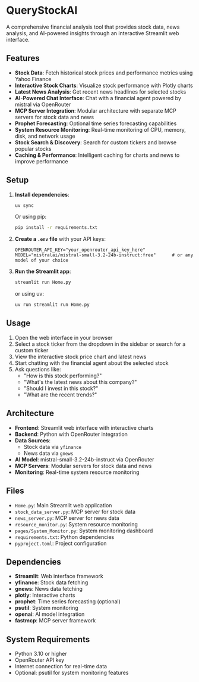 # QueryStockAI

A comprehensive financial analysis tool that provides stock data, news analysis, and AI-powered insights through an interactive Streamlit web interface.

## Features

- **Stock Data**: Fetch historical stock prices and performance metrics using Yahoo Finance
- **Interactive Stock Charts**: Visualize stock performance with Plotly charts
- **Latest News Analysis**: Get recent news headlines for selected stocks
- **AI-Powered Chat Interface**: Chat with a financial agent powered by mistral via OpenRouter
- **MCP Server Integration**: Modular architecture with separate MCP servers for stock data and news
- **Prophet Forecasting**: Optional time series forecasting capabilities
- **System Resource Monitoring**: Real-time monitoring of CPU, memory, disk, and network usage
- **Stock Search & Discovery**: Search for custom tickers and browse popular stocks
- **Caching & Performance**: Intelligent caching for charts and news to improve performance

## Setup

1. **Install dependencies**:

   ```bash
   uv sync
   ```

   Or using pip:

   ```bash
   pip install -r requirements.txt
   ```

2. **Create a `.env` file** with your API keys:

   ```
   OPENROUTER_API_KEY="your_openrouter_api_key_here"
   MODEL="mistralai/mistral-small-3.2-24b-instruct:free"      # or any model of your choice
   ```

3. **Run the Streamlit app**:

   ```bash
   streamlit run Home.py
   ```

   or using uv:

   ```bash
   uv run streamlit run Home.py
   ```

## Usage

1. Open the web interface in your browser
2. Select a stock ticker from the dropdown in the sidebar or search for a custom ticker
3. View the interactive stock price chart and latest news
4. Start chatting with the financial agent about the selected stock
5. Ask questions like:
   - "How is this stock performing?"
   - "What's the latest news about this company?"
   - "Should I invest in this stock?"
   - "What are the recent trends?"

## Architecture

- **Frontend**: Streamlit web interface with interactive charts
- **Backend**: Python with OpenRouter integration
- **Data Sources**:
  - Stock data via `yfinance`
  - News data via `gnews`
- **AI Model**: mistral-small-3.2-24b-instruct via OpenRouter
- **MCP Servers**: Modular servers for stock data and news
- **Monitoring**: Real-time system resource monitoring

## Files

- `Home.py`: Main Streamlit web application
- `stock_data_server.py`: MCP server for stock data
- `news_server.py`: MCP server for news data
- `resource_monitor.py`: System resource monitoring
- `pages/System_Monitor.py`: System monitoring dashboard
- `requirements.txt`: Python dependencies
- `pyproject.toml`: Project configuration

## Dependencies

- **Streamlit**: Web interface framework
- **yfinance**: Stock data fetching
- **gnews**: News data fetching
- **plotly**: Interactive charts
- **prophet**: Time series forecasting (optional)
- **psutil**: System monitoring
- **openai**: AI model integration
- **fastmcp**: MCP server framework

## System Requirements

- Python 3.10 or higher
- OpenRouter API key
- Internet connection for real-time data
- Optional: psutil for system monitoring features
